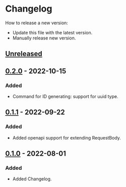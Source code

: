 # Changelog
How to release a new version:
- Update this file with the latest version.
- Manually release new version.

## [Unreleased]

## [0.2.0] - 2022-10-15
### Added
- Command for ID generating: support for uuid type.

## [0.1.1] - 2022-09-22
### Added
- Added openapi support for extending RequestBody.

## [0.1.0] - 2022-08-01
### Added
- Added Changelog.

[Unreleased]: https://github.com/strvcom/strv-backend-go-tea/compare/v0.2.0...HEAD
[0.2.0]: https://github.com/strvcom/strv-backend-go-tea/compare/v0.1.1..v0.2.0
[0.1.1]: https://github.com/strvcom/strv-backend-go-tea/compare/v0.1.0..v0.1.1
[0.1.0]: https://github.com/strvcom/strv-backend-go-tea/releases/tag/v0.1.0
